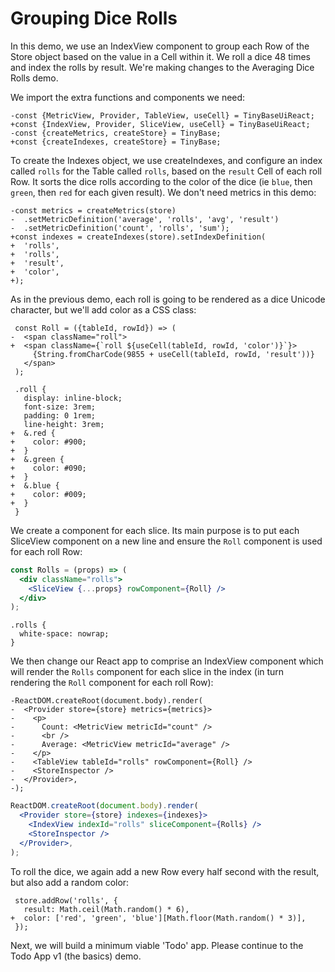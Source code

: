 # Grouping Dice Rolls

In this demo, we use an IndexView component to group each Row of the Store
object based on the value in a Cell within it. We roll a dice 48 times and index
the rolls by result. We're making changes to the Averaging Dice Rolls demo.

[base]: # 'Averaging Dice Rolls'

We import the extra functions and components we need:

```diff-js
-const {MetricView, Provider, TableView, useCell} = TinyBaseUiReact;
+const {IndexView, Provider, SliceView, useCell} = TinyBaseUiReact;
-const {createMetrics, createStore} = TinyBase;
+const {createIndexes, createStore} = TinyBase;
```

To create the Indexes object, we use createIndexes, and configure an index
called `rolls` for the Table called `rolls`, based on the `result` Cell of each
roll Row. It sorts the dice rolls according to the color of the dice (ie `blue`,
then `green`, then `red` for each given result). We don't need metrics in this
demo:

```diff-js
-const metrics = createMetrics(store)
-  .setMetricDefinition('average', 'rolls', 'avg', 'result')
-  .setMetricDefinition('count', 'rolls', 'sum');
+const indexes = createIndexes(store).setIndexDefinition(
+  'rolls',
+  'rolls',
+  'result',
+  'color',
+);
```

As in the previous demo, each roll is going to be rendered as a dice Unicode
character, but we'll add color as a CSS class:

```diff-jsx
 const Roll = ({tableId, rowId}) => (
-  <span className="roll">
+  <span className={`roll ${useCell(tableId, rowId, 'color')}`}>
     {String.fromCharCode(9855 + useCell(tableId, rowId, 'result'))}
   </span>
 );
```

```diff-less
 .roll {
   display: inline-block;
   font-size: 3rem;
   padding: 0 1rem;
   line-height: 3rem;
+  &.red {
+    color: #900;
+  }
+  &.green {
+    color: #090;
+  }
+  &.blue {
+    color: #009;
+  }
 }
```

We create a component for each slice. Its main purpose is to put each SliceView
component on a new line and ensure the `Roll` component is used for each roll
Row:

```jsx
const Rolls = (props) => (
  <div className="rolls">
    <SliceView {...props} rowComponent={Roll} />
  </div>
);
```

```less
.rolls {
  white-space: nowrap;
}
```

We then change our React app to comprise an IndexView component which will render
the `Rolls` component for each slice in the index (in turn rendering the `Roll`
component for each roll Row):

```diff-jsx
-ReactDOM.createRoot(document.body).render(
-  <Provider store={store} metrics={metrics}>
-    <p>
-      Count: <MetricView metricId="count" />
-      <br />
-      Average: <MetricView metricId="average" />
-    </p>
-    <TableView tableId="rolls" rowComponent={Roll} />
-    <StoreInspector />
-  </Provider>,
-);
```

```jsx
ReactDOM.createRoot(document.body).render(
  <Provider store={store} indexes={indexes}>
    <IndexView indexId="rolls" sliceComponent={Rolls} />
    <StoreInspector />
  </Provider>,
);
```

To roll the dice, we again add a new Row every half second with the result, but
also add a random color:

```diff-js
 store.addRow('rolls', {
   result: Math.ceil(Math.random() * 6),
+  color: ['red', 'green', 'blue'][Math.floor(Math.random() * 3)],
 });
```

Next, we will build a minimum viable 'Todo' app. Please continue to the Todo App
v1 (the basics) demo.

